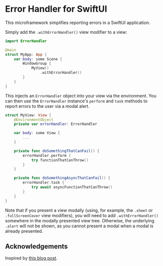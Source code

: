 # Error Handler for SwiftUI

This microframework simplifies reporting errors in a SwiftUI application.

Simply add the `.withErrorHandler()` view modifier to a view:

```swift
import ErrorHandler

@main
struct MyApp: App {
    var body: some Scene {
        WindowGroup {
            MyView()
                .withErrorHandler()
        }
    }
}
```

This injects an `ErrorHandler` object into your view via the environment. You can then use the `ErrorHandler` instance's `perform` and `task` methods to report errors to the user via a modal alert.

```swift
struct MyView: View {
    @EnvironmentObject
    private var errorHandler: ErrorHandler

    var body: some View {
        ...
    }

    private func doSomethingThatCanFail() {
        errorHandler.perform {
            try functionThatCanThrow()
        }
    }

    private func doSomethingAsyncThatCanFail() {
        errorHandler.task {
            try await asyncFunctionThatCanThrow()
        }
    }
}
```

Note that if you present a view modally (using, for example, the `.sheet` or `.fullScreenCover` view modifiers), you will need to add `.withErrorHandler()` somewhere in the modally presented view tree. Otherwise, the underlying `.alert` will not be shown, as you cannot present a modal when a modal is already presented.

## Acknowledgements

Inspired by [this blog post](https://www.ralfebert.com/swiftui/generic-error-handling/).


